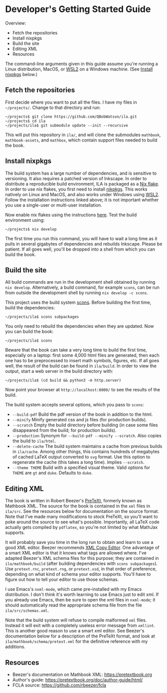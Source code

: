 
# Developer's Getting Started Guide

Overview:
* Fetch the repositories
* Install nixpkgs
* Build the site
* Editing XML
* Resources

The command-line arguments given in this guide assume you're running a Linux distribution, MacOS, or [WSL2](https://docs.microsoft.com/en-us/windows/wsl/install) on a Windows machine.  (See [Install nixpkgs](#install-nixpkgs) below.)


## Fetch the repositories

First decide where you want to put all the files.  I have my files in `~/projects/`.  Change to that directory and run:
```
~/projects$ git clone https://github.com/QBobWatson/ila.git
~/projects$ cd ila
~/projects/ila$ git submodule update --init --recursive
```
This will put this repository in `ila/`, and will clone the submodules `mathbook`, `mathbook-assets`, and `mathbox`, which contain support files needed to build the book.


## Install nixpkgs

The build system has a large number of dependencies, and is sensitive to versioning.  It also requires a patched version of Inkscape.  In order to distribute a reproducible build environment, ILA is packaged as a [Nix flake](https://nixos.wiki/wiki/Flakes).  In order to use nix flakes, you first need to install [nikpkgs](https://nixos.org/download.html).  This works natively on Linux and MacOS, and also works under Windows using [WSL2](https://docs.microsoft.com/en-us/windows/wsl/install).  Follow the installation instructions linked above; it is not important whether you use a single-user or multi-user installation.

Now enable nix flakes using the instructions [here](https://nixos.wiki/wiki/Flakes#Non-NixOS).  Test the build environment using:
```
~/projects$ nix develop
```
The first time you run this command, you will have to wait a long time as it pulls in several gigabytes of dependencies and rebuilds Inkscape.  Please be patient.  If all goes well, you'll be dropped into a shell from which you can build the book.


## Build the site

All build commands are run in the development shell obtained by running `nix develop`.  Alternatively, a build command, for example `scons`, can be run from outside the development shell by running `nix develop -c scons`.

This project uses the build system [scons](https://scons.org).  Before building the first time, build the dependencies:
```
~/projects/ila$ scons subpackages
```
You only need to rebuild the dependencies when they are updated.  Now you can build the book:
```
~/projects/ila$ scons
```
Beware that the book can take a very long time to build the first time, especially on a laptop: first some 4,000 html files are generated, then each one has to be preprocessed to insert math symbols, figures, etc.  If all goes well, the result of the build can be found in `ila/build`.  In order to view the output, start a web server in the build directory with:
```
~/projects/ila$ (cd build && python3 -m http.server)
```
Now point your browser at `http://localhost:8000/` to see the results of the build.

The build system accepts several options, which you pass to `scons`:
* `--build-pdf` Build the pdf version of the book in addition to the html.
* `--minify` Minify generated css and js files (for production builds).
* `--scratch` Empty the build directory before building (in case some files disappeared from the build; for production builds).
* `--production` Synonym for `--build-pdf --minify --scratch`.  Also copies the build to `ila/html`.
* `--delete-cache` The build system maintains a cache from previous builds in `ila/cache`.  Among other things, this contains hundreds of megabytes of cached LaTeX output converted to `svg` format.  Use this option to regenerate the cache (this takes a long time).  Implies `--scratch`.
* `--theme THEME` Build with a specified visual theme.  Valid options for `THEME` are `gt` and `duke`.  Defaults to `duke`.


## Editing XML

The book is written in Robert Beezer's [PreTeXt](https://pretextbook.org), formerly known as Mathbook XML.  The source for the book is contained in the `xml` files in `ila/src`.  See the resources below for documentation on the source format.  Note that I've made many modifications to stock PreTeXt, so you'll want to poke around the source to see what's possible.  Importantly, all LaTeX code actually gets compiled by `pdflatex`, so you're not limited by what MathJax supports.

It will probably save you time in the long run to obtain and learn to use a good XML editor.  Beezer recommends [XML Copy Editor](http://xml-copy-editor.sourceforge.net/).  One advantage of a smart XML editor is that it knows what tags are allowed where.  I've adapted Beezer's XML schema files for this purpose; they are contained in `ila/mathbook/build` (after building dependencies with `scons subpackages`).  Use `pretext.rnc`, `pretext.rng`, or `pretext.xsd`, in that order of preference, depending on what kind of schema your editor supports.  You'll have to figure out how to tell your editor to use those schemas.

I use Emacs's `nxml-mode`, which came pre-installed with my Emacs distribution.  I don't think it's worth learning to use Emacs just to edit xml.  If you already use Emacs, then be sure to open the xml files in `nxml-mode`; it should automatically read the appropriate schema file from the file `ila/src/schemas.xml`.

Note that the build system will refuse to compile malformed `xml` files.  Instead it will exit with a completely useless error message from `xmllint`.  This is another good reason to use a smart xml editor.  See Beezer's documentation below for a description of the PreTeXt format, and look at `ila/mathbook/schema/pretext.xml` for the definitive reference with my additions.

## Resources

* Beezer's documentation on Mathbook XML:
    https://pretextbook.org
* Author's guide:
    https://pretextbook.org/doc/author-guide/html/
* FCLA source:
    https://github.com/rbeezer/fcla


